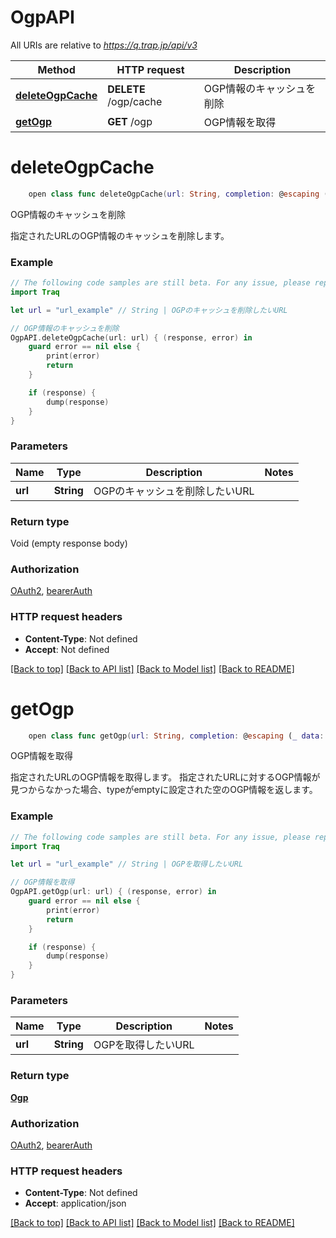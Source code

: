 # OgpAPI

All URIs are relative to *https://q.trap.jp/api/v3*

Method | HTTP request | Description
------------- | ------------- | -------------
[**deleteOgpCache**](OgpAPI.md#deleteogpcache) | **DELETE** /ogp/cache | OGP情報のキャッシュを削除
[**getOgp**](OgpAPI.md#getogp) | **GET** /ogp | OGP情報を取得


# **deleteOgpCache**
```swift
    open class func deleteOgpCache(url: String, completion: @escaping (_ data: Void?, _ error: Error?) -> Void)
```

OGP情報のキャッシュを削除

指定されたURLのOGP情報のキャッシュを削除します。

### Example
```swift
// The following code samples are still beta. For any issue, please report via http://github.com/OpenAPITools/openapi-generator/issues/new
import Traq

let url = "url_example" // String | OGPのキャッシュを削除したいURL

// OGP情報のキャッシュを削除
OgpAPI.deleteOgpCache(url: url) { (response, error) in
    guard error == nil else {
        print(error)
        return
    }

    if (response) {
        dump(response)
    }
}
```

### Parameters

Name | Type | Description  | Notes
------------- | ------------- | ------------- | -------------
 **url** | **String** | OGPのキャッシュを削除したいURL | 

### Return type

Void (empty response body)

### Authorization

[OAuth2](../README.md#OAuth2), [bearerAuth](../README.md#bearerAuth)

### HTTP request headers

 - **Content-Type**: Not defined
 - **Accept**: Not defined

[[Back to top]](#) [[Back to API list]](../README.md#documentation-for-api-endpoints) [[Back to Model list]](../README.md#documentation-for-models) [[Back to README]](../README.md)

# **getOgp**
```swift
    open class func getOgp(url: String, completion: @escaping (_ data: Ogp?, _ error: Error?) -> Void)
```

OGP情報を取得

指定されたURLのOGP情報を取得します。 指定されたURLに対するOGP情報が見つからなかった場合、typeがemptyに設定された空のOGP情報を返します。 

### Example
```swift
// The following code samples are still beta. For any issue, please report via http://github.com/OpenAPITools/openapi-generator/issues/new
import Traq

let url = "url_example" // String | OGPを取得したいURL

// OGP情報を取得
OgpAPI.getOgp(url: url) { (response, error) in
    guard error == nil else {
        print(error)
        return
    }

    if (response) {
        dump(response)
    }
}
```

### Parameters

Name | Type | Description  | Notes
------------- | ------------- | ------------- | -------------
 **url** | **String** | OGPを取得したいURL | 

### Return type

[**Ogp**](Ogp.md)

### Authorization

[OAuth2](../README.md#OAuth2), [bearerAuth](../README.md#bearerAuth)

### HTTP request headers

 - **Content-Type**: Not defined
 - **Accept**: application/json

[[Back to top]](#) [[Back to API list]](../README.md#documentation-for-api-endpoints) [[Back to Model list]](../README.md#documentation-for-models) [[Back to README]](../README.md)

